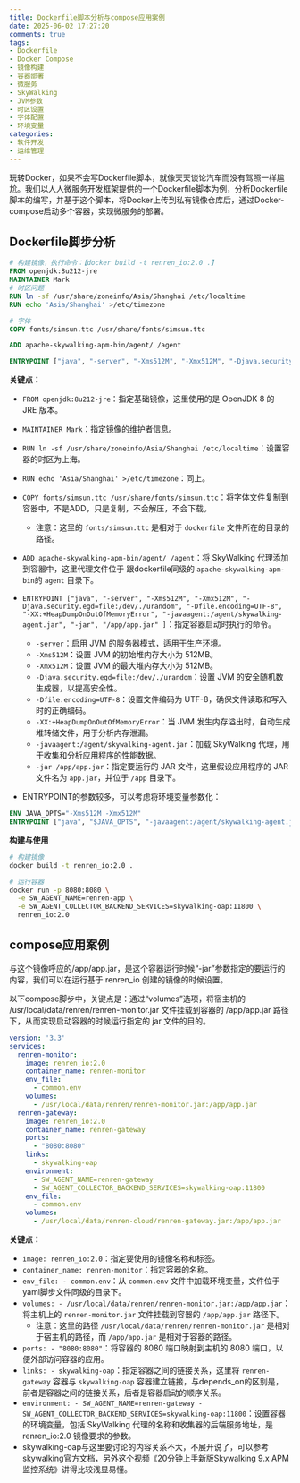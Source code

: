 ```yaml
---
title: Dockerfile脚本分析与compose应用案例
date: 2025-06-02 17:27:20
comments: true
tags:
- Dockerfile
- Docker Compose
- 镜像构建
- 容器部署
- 微服务
- SkyWalking
- JVM参数
- 时区设置
- 字体配置
- 环境变量
categories:
- 软件开发
- 运维管理
---
```



玩转Docker，如果不会写Dockerfile脚本，就像天天谈论汽车而没有驾照一样尴尬。我们以人人微服务开发框架提供的一个Dockerfile脚本为例，分析Dockerfile脚本的编写，并基于这个脚本，将Docker上传到私有镜像仓库后，通过Docker-compose启动多个容器，实现微服务的部署。


## Dockerfile脚步分析

```dockerfile
# 构建镜像，执行命令：【docker build -t renren_io:2.0 .】
FROM openjdk:8u212-jre
MAINTAINER Mark
# 时区问题
RUN ln -sf /usr/share/zoneinfo/Asia/Shanghai /etc/localtime
RUN echo 'Asia/Shanghai' >/etc/timezone

# 字体
COPY fonts/simsun.ttc /usr/share/fonts/simsun.ttc

ADD apache-skywalking-apm-bin/agent/ /agent

ENTRYPOINT ["java", "-server", "-Xms512M", "-Xmx512M", "-Djava.security.egd=file:/dev/./urandom", "-Dfile.encoding=UTF-8", "-XX:+HeapDumpOnOutOfMemoryError", "-javaagent:/agent/skywalking-agent.jar", "-jar", "/app/app.jar" ]
```


**关键点：**

- `FROM openjdk:8u212-jre`：指定基础镜像，这里使用的是 OpenJDK 8 的 JRE 版本。
- `MAINTAINER Mark`：指定镜像的维护者信息。
- `RUN ln -sf /usr/share/zoneinfo/Asia/Shanghai /etc/localtime`：设置容器的时区为上海。
- `RUN echo 'Asia/Shanghai' >/etc/timezone`：同上。
- `COPY fonts/simsun.ttc /usr/share/fonts/simsun.ttc`：将字体文件复制到容器中，不是ADD，只是复制，不会解压，不会下载。
  - 注意：这里的 `fonts/simsun.ttc` 是相对于 `dockerfile` 文件所在的目录的路径。
- `ADD apache-skywalking-apm-bin/agent/ /agent`：将 SkyWalking 代理添加到容器中，这里代理文件位于 跟dockerfile同级的 `apache-skywalking-apm-bin`的 `agent` 目录下。

- `ENTRYPOINT ["java", "-server", "-Xms512M", "-Xmx512M", "-Djava.security.egd=file:/dev/./urandom", "-Dfile.encoding=UTF-8", "-XX:+HeapDumpOnOutOfMemoryError", "-javaagent:/agent/skywalking-agent.jar", "-jar", "/app/app.jar" ]`：指定容器启动时执行的命令。
  - `-server`：启用 JVM 的服务器模式，适用于生产环境。
  - `-Xms512M`：设置 JVM 的初始堆内存大小为 512MB。
  - `-Xmx512M`：设置 JVM 的最大堆内存大小为 512MB。
  - `-Djava.security.egd=file:/dev/./urandom`：设置 JVM 的安全随机数生成器，以提高安全性。
  - `-Dfile.encoding=UTF-8`：设置文件编码为 UTF-8，确保文件读取和写入时的正确编码。
  - `-XX:+HeapDumpOnOutOfMemoryError`：当 JVM 发生内存溢出时，自动生成堆转储文件，用于分析内存泄漏。
  - `-javaagent:/agent/skywalking-agent.jar`：加载 SkyWalking 代理，用于收集和分析应用程序的性能数据。
  - `-jar /app/app.jar`：指定要运行的 JAR 文件，这里假设应用程序的 JAR 文件名为 `app.jar`，并位于 `/app` 目录下。

- ENTRYPOINT的参数较多，可以考虑将环境变量参数化：
```dockerfile
ENV JAVA_OPTS="-Xms512M -Xmx512M"
ENTRYPOINT ["java", "$JAVA_OPTS", "-javaagent:/agent/skywalking-agent.jar", "-jar", "/app/app.jar"]
```

**构建与使用**

```bash
# 构建镜像
docker build -t renren_io:2.0 .

# 运行容器
docker run -p 8080:8080 \
  -e SW_AGENT_NAME=renren-app \
  -e SW_AGENT_COLLECTOR_BACKEND_SERVICES=skywalking-oap:11800 \
  renren_io:2.0
```


## compose应用案例

与这个镜像呼应的/app/app.jar，是这个容器运行时候“-jar”参数指定的要运行的内容，我们可以在运行基于 renren_io 创建的镜像的时候设置。

以下compose脚步中，关键点是：通过“volumes”选项，将宿主机的 /usr/local/data/renren/renren-monitor.jar 文件挂载到容器的 /app/app.jar 路径下，从而实现启动容器的时候运行指定的 jar 文件的目的。


```yaml
version: '3.3'
services:
  renren-monitor:
    image: renren_io:2.0
    container_name: renren-monitor
    env_file:
      - common.env
    volumes:
      - /usr/local/data/renren/renren-monitor.jar:/app/app.jar
  renren-gateway:
    image: renren_io:2.0
    container_name: renren-gateway
    ports:
      - "8080:8080"
    links:
      - skywalking-oap
    environment:
      - SW_AGENT_NAME=renren-gateway
      - SW_AGENT_COLLECTOR_BACKEND_SERVICES=skywalking-oap:11800
    env_file:
      - common.env
    volumes:
      - /usr/local/data/renren-cloud/renren-gateway.jar:/app/app.jar
```

**关键点：**

- `image: renren_io:2.0`：指定要使用的镜像名称和标签。
- `container_name: renren-monitor`：指定容器的名称。
- `env_file: - common.env`：从 `common.env` 文件中加载环境变量，文件位于yaml脚步文件同级的目录下。
- `volumes: - /usr/local/data/renren/renren-monitor.jar:/app/app.jar`：将主机上的 `renren-monitor.jar` 文件挂载到容器的 `/app/app.jar` 路径下。
  - 注意：这里的路径 `/usr/local/data/renren/renren-monitor.jar` 是相对于宿主机的路径，而 `/app/app.jar` 是相对于容器的路径。
- `ports: - "8080:8080"`：将容器的 8080 端口映射到主机的 8080 端口，以便外部访问容器的应用。
- `links: - skywalking-oap`：指定容器之间的链接关系，这里将 `renren-gateway` 容器与 `skywalking-oap` 容器建立链接，与depends_on的区别是，前者是容器之间的链接关系，后者是容器启动的顺序关系。
- `environment: - SW_AGENT_NAME=renren-gateway - SW_AGENT_COLLECTOR_BACKEND_SERVICES=skywalking-oap:11800`：设置容器的环境变量，包括 SkyWalking 代理的名称和收集器的后端服务地址，是  renren_io:2.0 镜像要求的参数。
- skywalking-oap与这里要讨论的内容关系不大，不展开说了，可以参考skywalking官方文档，另外这个视频《20分钟上手新版Skywalking 9.x APM监控系统》讲得比较浅显易懂。

